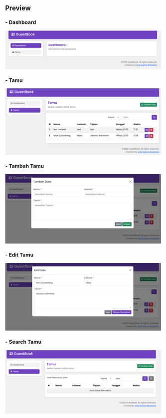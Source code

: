 ## Preview
### - Dashboard
<img src="assets/img/preview/dashboard.png" width="500"/> 

### - Tamu
<img src="assets/img/preview/tamu.png" width="500"/> 

### - Tambah Tamu
<img src="assets/img/preview/tambah-tamu.png" width="500"/> 

### - Edit Tamu
<img src="assets/img/preview/edit-tamu.png" width="500"/> 

### - Search Tamu
<img src="assets/img/preview/search-tamu.png" width="500"/> 
